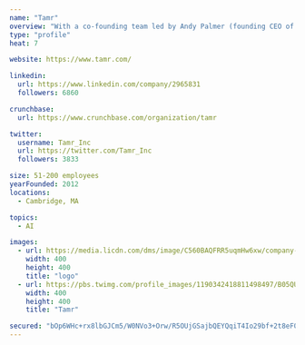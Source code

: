 ```yaml
---
name: "Tamr"
overview: "With a co-founding team led by Andy Palmer (founding CEO of Vertica) and Mike Stonebraker (Turing Award winner) and backed by investors including NEA, Google Ventures, and GE Ventures, Tamr is transforming how companies get value from their data."
type: "profile"
heat: 7

website: https://www.tamr.com/

linkedin:
  url: https://www.linkedin.com/company/2965831
  followers: 6860

crunchbase:
  url: https://www.crunchbase.com/organization/tamr

twitter:
  username: Tamr_Inc
  url: https://twitter.com/Tamr_Inc
  followers: 3833

size: 51-200 employees
yearFounded: 2012
locations:
  - Cambridge, MA

topics:
  - AI

images:
  - url: https://media.licdn.com/dms/image/C560BAQFRR5uqmHw6xw/company-logo_400_400/0?e=1582761600&v=beta&t=0l0gaQcWEWgrtfk5HdxsId_gqwg_kch3yVR-7Y3pmrA
    width: 400
    height: 400
    title: "logo"
  - url: https://pbs.twimg.com/profile_images/1190342418811498497/B05QURtP_400x400.jpg
    width: 400
    height: 400
    title: "Tamr"

secured: "bOp6WHc+rx8lbGJCm5/W0NVo3+Orw/R5OUjGSajbQEYQqiT4Io29bf+2t8eF0pHdxBpjKJaH26kPPz6Y97ZjPxncdEPScDtPwLbg1i1+LllSY7XzWqVBaVqiI2fjvzXbO3XCurVkktK/degjbFaYW30RzEC4B3apANO37l4M7E2bJRoSPv86DViiEhdhOwUTEGl4SYkriuTG5xsoRKoGiagbRFdz1CZA6F6Sz9JdSx7d+64RELI7Xdb/cP7K/U2WDwGEBOmG7ncIp7rOF16jcA==;6yUeBGI422FwLM048g+Pvw=="
---
```


